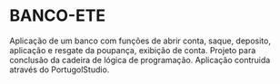 # BANCO-ETE
Aplicação de um banco com funções de abrir conta, saque, deposito, aplicação e resgate da poupança, exibição de conta. Projeto para conclusão da cadeira de lógica de programação.
Aplicação contruida através do PortugolStudio.

